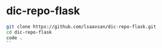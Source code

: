 # dic-repo-flask

```bash
git clone https://github.com/lsaavsan/dic-repo-flask.git
cd dic-repo-flask
code .
``